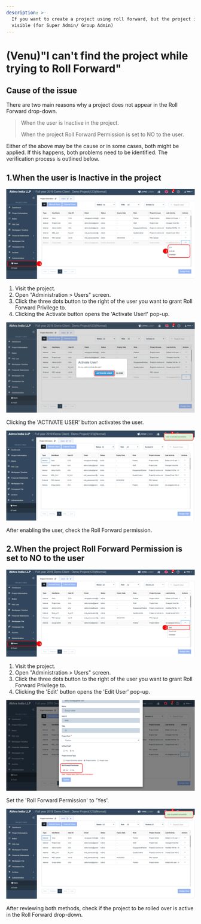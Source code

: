 ```yaml
---
description: >-
  If you want to create a project using roll forward, but the project is not
  visible (for Super Admin/ Group Admin)
---
```


# \(Venu\)"I can't find the project while trying to Roll Forward"

## Cause of the issue

There are two main reasons why a project does not appear in the Roll Forward drop-down.

> When the user is Inactive in the project.
>
> When the project Roll Forward Permission is set to NO to the user.

Either of the above may be the cause or in some cases, both might be applied. If this happens, both problems need to be identified. The verification process is outlined below.

## 1.When the user is Inactive in the project

![Project View &amp;gt; administration &amp;gt; Users &amp;gt; Three dots menu &amp;gt; Activate button](../.gitbook/assets/activate-user.png)

1. Visit the project.
2. Open "Administration &gt; Users" screen.
3. Click the three dots button to the right of the user you want to grant Roll Forward Privilege to.
4. Clicking the Activate button opens the 'Activate User!' pop-up.

![Activate User popup](../.gitbook/assets/activate-user-2.png)

Clicking the 'ACTIVATE USER' button activates the user.

![User activated alarm on the top right of the screen](../.gitbook/assets/activate-user-3.png)

After enabling the user, check the Roll Forward permission.

## 2.When the project Roll Forward Permission is set to NO to the user

![Project View &amp;gt; Administration &amp;gt; Users &amp;gt; Three dots button &amp;gt; Edit button](../.gitbook/assets/activate-user-4.png)

1. Visit the project.
2. Open "Administration &gt; Users" screen.
3. Click the three dots button to the right of the user you want to grant Roll Forward Privilege to.
4. Clicking the 'Edit' button opens the 'Edit User' pop-up.

![A popup appears for updating user information.](../.gitbook/assets/activate-user-5.png)

Set the 'Roll Forward Permission' to 'Yes'.

![The success notification appears on the top right of the screen.](../.gitbook/assets/activate-user-6.png)

After reviewing both methods, check if the project to be rolled over is active in the Roll Forward drop-down.


